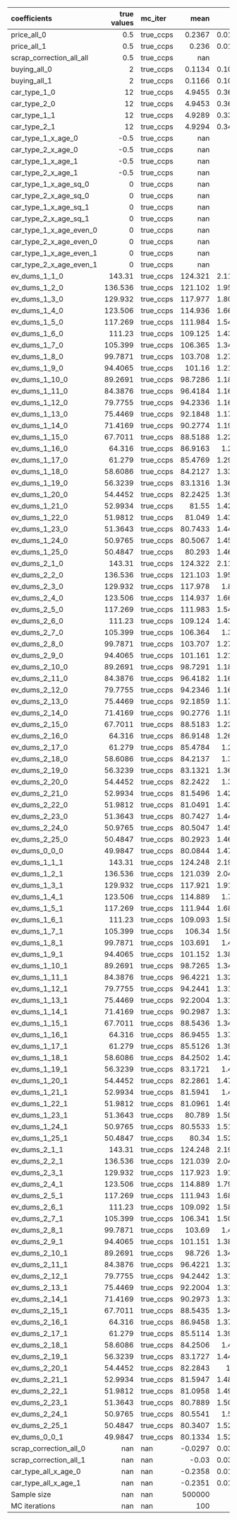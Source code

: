 | coefficients             |   true values | mc_iter   |        mean |      std |     p2.5 |    p97.5 |
|:-------------------------|--------------:|:----------|------------:|---------:|---------:|---------:|
| price_all_0              |        0.5    | true_ccps |      0.2367 |   0.0143 |   0.2111 |   0.2656 |
| price_all_1              |        0.5    | true_ccps |      0.236  |   0.0135 |   0.2146 |   0.2617 |
| scrap_correction_all_all |        0.5    | true_ccps |    nan      | nan      | nan      | nan      |
| buying_all_0             |        2      | true_ccps |      0.1134 |   0.1036 |  -0.0694 |   0.3148 |
| buying_all_1             |        2      | true_ccps |      0.1166 |   0.1046 |  -0.0556 |   0.3102 |
| car_type_1_0             |       12      | true_ccps |      4.9455 |   0.3625 |   4.3146 |   5.6686 |
| car_type_2_0             |       12      | true_ccps |      4.9453 |   0.3625 |   4.313  |   5.6645 |
| car_type_1_1             |       12      | true_ccps |      4.9289 |   0.3399 |   4.3604 |   5.5717 |
| car_type_2_1             |       12      | true_ccps |      4.9294 |   0.3405 |   4.358  |   5.5766 |
| car_type_1_x_age_0       |       -0.5    | true_ccps |    nan      | nan      | nan      | nan      |
| car_type_2_x_age_0       |       -0.5    | true_ccps |    nan      | nan      | nan      | nan      |
| car_type_1_x_age_1       |       -0.5    | true_ccps |    nan      | nan      | nan      | nan      |
| car_type_2_x_age_1       |       -0.5    | true_ccps |    nan      | nan      | nan      | nan      |
| car_type_1_x_age_sq_0    |        0      | true_ccps |    nan      | nan      | nan      | nan      |
| car_type_2_x_age_sq_0    |        0      | true_ccps |    nan      | nan      | nan      | nan      |
| car_type_1_x_age_sq_1    |        0      | true_ccps |    nan      | nan      | nan      | nan      |
| car_type_2_x_age_sq_1    |        0      | true_ccps |    nan      | nan      | nan      | nan      |
| car_type_1_x_age_even_0  |        0      | true_ccps |    nan      | nan      | nan      | nan      |
| car_type_2_x_age_even_0  |        0      | true_ccps |    nan      | nan      | nan      | nan      |
| car_type_1_x_age_even_1  |        0      | true_ccps |    nan      | nan      | nan      | nan      |
| car_type_2_x_age_even_1  |        0      | true_ccps |    nan      | nan      | nan      | nan      |
| ev_dums_1_1_0            |      143.31   | true_ccps |    124.321  |   2.1104 | 120.416  | 128.099  |
| ev_dums_1_2_0            |      136.536  | true_ccps |    121.102  |   1.9522 | 117.483  | 124.595  |
| ev_dums_1_3_0            |      129.932  | true_ccps |    117.977  |   1.8043 | 114.636  | 121.106  |
| ev_dums_1_4_0            |      123.506  | true_ccps |    114.936  |   1.6674 | 111.801  | 117.792  |
| ev_dums_1_5_0            |      117.269  | true_ccps |    111.984  |   1.5445 | 108.952  | 114.648  |
| ev_dums_1_6_0            |      111.23   | true_ccps |    109.125  |   1.4365 | 106.188  | 111.645  |
| ev_dums_1_7_0            |      105.399  | true_ccps |    106.365  |   1.3454 | 103.485  | 108.738  |
| ev_dums_1_8_0            |       99.7871 | true_ccps |    103.708  |   1.2712 | 100.88   | 106.004  |
| ev_dums_1_9_0            |       94.4065 | true_ccps |    101.16   |   1.2163 |  98.3934 | 103.431  |
| ev_dums_1_10_0           |       89.2691 | true_ccps |     98.7286 |   1.1812 |  96.0164 | 100.857  |
| ev_dums_1_11_0           |       84.3876 | true_ccps |     96.4184 |   1.1644 |  93.792  |  98.5098 |
| ev_dums_1_12_0           |       79.7755 | true_ccps |     94.2336 |   1.1618 |  91.6946 |  96.3998 |
| ev_dums_1_13_0           |       75.4469 | true_ccps |     92.1848 |   1.1752 |  89.6374 |  94.466  |
| ev_dums_1_14_0           |       71.4169 | true_ccps |     90.2774 |   1.1965 |  87.7278 |  92.6367 |
| ev_dums_1_15_0           |       67.7011 | true_ccps |     88.5188 |   1.2283 |  86.0147 |  90.8572 |
| ev_dums_1_16_0           |       64.316  | true_ccps |     86.9163 |   1.263  |  84.434  |  89.2538 |
| ev_dums_1_17_0           |       61.279  | true_ccps |     85.4769 |   1.2985 |  82.9395 |  87.8755 |
| ev_dums_1_18_0           |       58.6086 | true_ccps |     84.2127 |   1.3353 |  81.6288 |  86.6815 |
| ev_dums_1_19_0           |       56.3239 | true_ccps |     83.1316 |   1.3688 |  80.5058 |  85.6499 |
| ev_dums_1_20_0           |       54.4452 | true_ccps |     82.2425 |   1.3986 |  79.6072 |  84.8128 |
| ev_dums_1_21_0           |       52.9934 | true_ccps |     81.55   |   1.4219 |  78.9375 |  84.1676 |
| ev_dums_1_22_0           |       51.9812 | true_ccps |     81.049  |   1.4364 |  78.443  |  83.6937 |
| ev_dums_1_23_0           |       51.3643 | true_ccps |     80.7433 |   1.4462 |  78.1398 |  83.4111 |
| ev_dums_1_24_0           |       50.9765 | true_ccps |     80.5067 |   1.4565 |  77.8927 |  83.1919 |
| ev_dums_1_25_0           |       50.4847 | true_ccps |     80.293  |   1.4621 |  77.6899 |  82.981  |
| ev_dums_2_1_0            |      143.31   | true_ccps |    124.322  |   2.1113 | 120.412  | 128.103  |
| ev_dums_2_2_0            |      136.536  | true_ccps |    121.103  |   1.9526 | 117.478  | 124.594  |
| ev_dums_2_3_0            |      129.932  | true_ccps |    117.978  |   1.805  | 114.629  | 121.111  |
| ev_dums_2_4_0            |      123.506  | true_ccps |    114.937  |   1.6677 | 111.804  | 117.805  |
| ev_dums_2_5_0            |      117.269  | true_ccps |    111.983  |   1.5441 | 108.949  | 114.655  |
| ev_dums_2_6_0            |      111.23   | true_ccps |    109.124  |   1.4364 | 106.184  | 111.638  |
| ev_dums_2_7_0            |      105.399  | true_ccps |    106.364  |   1.345  | 103.487  | 108.739  |
| ev_dums_2_8_0            |       99.7871 | true_ccps |    103.707  |   1.2711 | 100.882  | 106.008  |
| ev_dums_2_9_0            |       94.4065 | true_ccps |    101.161  |   1.2172 |  98.3906 | 103.432  |
| ev_dums_2_10_0           |       89.2691 | true_ccps |     98.7291 |   1.1814 |  96.0131 | 100.862  |
| ev_dums_2_11_0           |       84.3876 | true_ccps |     96.4182 |   1.1637 |  93.7926 |  98.5135 |
| ev_dums_2_12_0           |       79.7755 | true_ccps |     94.2346 |   1.1616 |  91.6878 |  96.3959 |
| ev_dums_2_13_0           |       75.4469 | true_ccps |     92.1859 |   1.1753 |  89.6319 |  94.4672 |
| ev_dums_2_14_0           |       71.4169 | true_ccps |     90.2776 |   1.1973 |  87.733  |  92.6471 |
| ev_dums_2_15_0           |       67.7011 | true_ccps |     88.5183 |   1.2268 |  86.0154 |  90.8525 |
| ev_dums_2_16_0           |       64.316  | true_ccps |     86.9148 |   1.2642 |  84.4296 |  89.2518 |
| ev_dums_2_17_0           |       61.279  | true_ccps |     85.4784 |   1.299  |  82.9411 |  87.8875 |
| ev_dums_2_18_0           |       58.6086 | true_ccps |     84.2137 |   1.336  |  81.6227 |  86.6829 |
| ev_dums_2_19_0           |       56.3239 | true_ccps |     83.1321 |   1.3687 |  80.5069 |  85.6529 |
| ev_dums_2_20_0           |       54.4452 | true_ccps |     82.2422 |   1.398  |  79.6171 |  84.8174 |
| ev_dums_2_21_0           |       52.9934 | true_ccps |     81.5496 |   1.4204 |  78.9276 |  84.1665 |
| ev_dums_2_22_0           |       51.9812 | true_ccps |     81.0491 |   1.4363 |  78.4472 |  83.6993 |
| ev_dums_2_23_0           |       51.3643 | true_ccps |     80.7427 |   1.4468 |  78.1362 |  83.4021 |
| ev_dums_2_24_0           |       50.9765 | true_ccps |     80.5047 |   1.4571 |  77.8992 |  83.2099 |
| ev_dums_2_25_0           |       50.4847 | true_ccps |     80.2923 |   1.4638 |  77.6856 |  82.9872 |
| ev_dums_0_0_0            |       49.9847 | true_ccps |     80.0844 |   1.4714 |  77.4849 |  82.7947 |
| ev_dums_1_1_1            |      143.31   | true_ccps |    124.248  |   2.1904 | 120.438  | 128.356  |
| ev_dums_1_2_1            |      136.536  | true_ccps |    121.039  |   2.0483 | 117.487  | 124.925  |
| ev_dums_1_3_1            |      129.932  | true_ccps |    117.921  |   1.9146 | 114.652  | 121.52   |
| ev_dums_1_4_1            |      123.506  | true_ccps |    114.889  |   1.793  | 111.885  | 118.18   |
| ev_dums_1_5_1            |      117.269  | true_ccps |    111.944  |   1.6831 | 109.038  | 114.97   |
| ev_dums_1_6_1            |      111.23   | true_ccps |    109.093  |   1.5863 | 106.307  | 112.117  |
| ev_dums_1_7_1            |      105.399  | true_ccps |    106.34   |   1.5023 | 103.717  | 109.338  |
| ev_dums_1_8_1            |       99.7871 | true_ccps |    103.691  |   1.436  | 101.166  | 106.622  |
| ev_dums_1_9_1            |       94.4065 | true_ccps |    101.152  |   1.3835 |  98.7173 | 104      |
| ev_dums_1_10_1           |       89.2691 | true_ccps |     98.7265 |   1.3487 |  96.3775 | 101.506  |
| ev_dums_1_11_1           |       84.3876 | true_ccps |     96.4221 |   1.3263 |  94.1563 |  99.1413 |
| ev_dums_1_12_1           |       79.7755 | true_ccps |     94.2441 |   1.3172 |  92.044  |  96.8973 |
| ev_dums_1_13_1           |       75.4469 | true_ccps |     92.2004 |   1.3199 |  90.0658 |  94.8084 |
| ev_dums_1_14_1           |       71.4169 | true_ccps |     90.2987 |   1.3319 |  88.1011 |  92.9224 |
| ev_dums_1_15_1           |       67.7011 | true_ccps |     88.5436 |   1.3496 |  86.2336 |  91.2213 |
| ev_dums_1_16_1           |       64.316  | true_ccps |     86.9455 |   1.3728 |  84.6414 |  89.684  |
| ev_dums_1_17_1           |       61.279  | true_ccps |     85.5126 |   1.3963 |  83.1487 |  88.2982 |
| ev_dums_1_18_1           |       58.6086 | true_ccps |     84.2502 |   1.4225 |  81.8229 |  87.0912 |
| ev_dums_1_19_1           |       56.3239 | true_ccps |     83.1721 |   1.448  |  80.6942 |  86.0459 |
| ev_dums_1_20_1           |       54.4452 | true_ccps |     82.2861 |   1.4701 |  79.7809 |  85.1937 |
| ev_dums_1_21_1           |       52.9934 | true_ccps |     81.5941 |   1.487  |  79.0639 |  84.4744 |
| ev_dums_1_22_1           |       51.9812 | true_ccps |     81.0961 |   1.4975 |  78.5925 |  83.9567 |
| ev_dums_1_23_1           |       51.3643 | true_ccps |     80.789  |   1.5066 |  78.2927 |  83.6443 |
| ev_dums_1_24_1           |       50.9765 | true_ccps |     80.5533 |   1.5139 |  78.0569 |  83.4478 |
| ev_dums_1_25_1           |       50.4847 | true_ccps |     80.34   |   1.5207 |  77.8461 |  83.2058 |
| ev_dums_2_1_1            |      143.31   | true_ccps |    124.248  |   2.1906 | 120.429  | 128.361  |
| ev_dums_2_2_1            |      136.536  | true_ccps |    121.039  |   2.0484 | 117.48   | 124.929  |
| ev_dums_2_3_1            |      129.932  | true_ccps |    117.923  |   1.9143 | 114.66   | 121.522  |
| ev_dums_2_4_1            |      123.506  | true_ccps |    114.889  |   1.7918 | 111.887  | 118.174  |
| ev_dums_2_5_1            |      117.269  | true_ccps |    111.943  |   1.6823 | 109.039  | 114.965  |
| ev_dums_2_6_1            |      111.23   | true_ccps |    109.092  |   1.5853 | 106.311  | 112.127  |
| ev_dums_2_7_1            |      105.399  | true_ccps |    106.341  |   1.5042 | 103.713  | 109.345  |
| ev_dums_2_8_1            |       99.7871 | true_ccps |    103.69   |   1.436  | 101.158  | 106.611  |
| ev_dums_2_9_1            |       94.4065 | true_ccps |    101.151  |   1.3847 |  98.7159 | 104.006  |
| ev_dums_2_10_1           |       89.2691 | true_ccps |     98.726  |   1.3481 |  96.3738 | 101.501  |
| ev_dums_2_11_1           |       84.3876 | true_ccps |     96.4221 |   1.3264 |  94.1608 |  99.1383 |
| ev_dums_2_12_1           |       79.7755 | true_ccps |     94.2442 |   1.3175 |  92.0537 |  96.9076 |
| ev_dums_2_13_1           |       75.4469 | true_ccps |     92.2004 |   1.3195 |  90.069  |  94.8067 |
| ev_dums_2_14_1           |       71.4169 | true_ccps |     90.2973 |   1.3306 |  88.0989 |  92.9131 |
| ev_dums_2_15_1           |       67.7011 | true_ccps |     88.5435 |   1.3498 |  86.229  |  91.225  |
| ev_dums_2_16_1           |       64.316  | true_ccps |     86.9458 |   1.3718 |  84.6396 |  89.6709 |
| ev_dums_2_17_1           |       61.279  | true_ccps |     85.5114 |   1.3978 |  83.142  |  88.2987 |
| ev_dums_2_18_1           |       58.6086 | true_ccps |     84.2506 |   1.424  |  81.8205 |  87.0927 |
| ev_dums_2_19_1           |       56.3239 | true_ccps |     83.1727 |   1.4477 |  80.7074 |  86.0441 |
| ev_dums_2_20_1           |       54.4452 | true_ccps |     82.2843 |   1.47   |  79.7678 |  85.1855 |
| ev_dums_2_21_1           |       52.9934 | true_ccps |     81.5947 |   1.4881 |  79.069  |  84.4762 |
| ev_dums_2_22_1           |       51.9812 | true_ccps |     81.0958 |   1.4985 |  78.5828 |  83.9635 |
| ev_dums_2_23_1           |       51.3643 | true_ccps |     80.7889 |   1.5053 |  78.2908 |  83.6346 |
| ev_dums_2_24_1           |       50.9765 | true_ccps |     80.5541 |   1.513  |  78.0594 |  83.4244 |
| ev_dums_2_25_1           |       50.4847 | true_ccps |     80.3407 |   1.5216 |  77.8549 |  83.2114 |
| ev_dums_0_0_1            |       49.9847 | true_ccps |     80.1334 |   1.5278 |  77.6544 |  83.005  |
| scrap_correction_all_0   |      nan      | nan       |     -0.0297 |   0.0316 |  -0.0817 |   0.0248 |
| scrap_correction_all_1   |      nan      | nan       |     -0.03   |   0.0316 |  -0.0845 |   0.0341 |
| car_type_all_x_age_0     |      nan      | nan       |     -0.2358 |   0.0142 |  -0.2643 |  -0.2103 |
| car_type_all_x_age_1     |      nan      | nan       |     -0.2351 |   0.0135 |  -0.2606 |  -0.2136 |
| Sample size              |      nan      | nan       | 500000      | nan      | nan      | nan      |
| MC iterations            |      nan      | nan       |    100      | nan      | nan      | nan      |